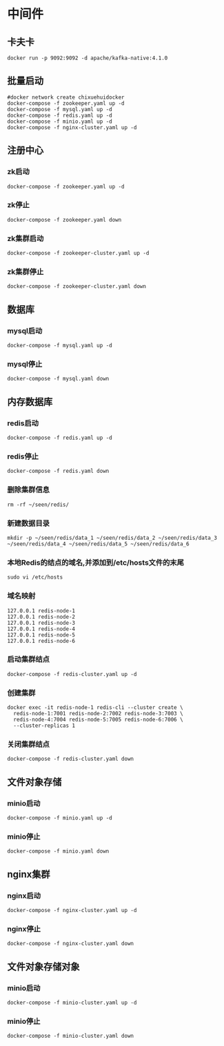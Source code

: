 # 中间件

## 卡夫卡

```shell
docker run -p 9092:9092 -d apache/kafka-native:4.1.0
```

## 批量启动

```shell
#docker network create chixuehuidocker
docker-compose -f zookeeper.yaml up -d
docker-compose -f mysql.yaml up -d
docker-compose -f redis.yaml up -d
docker-compose -f minio.yaml up -d
docker-compose -f nginx-cluster.yaml up -d
```

## 注册中心

### zk启动

```shell
docker-compose -f zookeeper.yaml up -d
```

### zk停止

```shell
docker-compose -f zookeeper.yaml down
```

### zk集群启动

```shell
docker-compose -f zookeeper-cluster.yaml up -d
```

### zk集群停止

```shell
docker-compose -f zookeeper-cluster.yaml down
```

## 数据库

### mysql启动

```shell
docker-compose -f mysql.yaml up -d
```

### mysql停止

```shell
docker-compose -f mysql.yaml down
```

## 内存数据库

### redis启动

```shell
docker-compose -f redis.yaml up -d
```

### redis停止

```shell
docker-compose -f redis.yaml down
```

### 删除集群信息

```shell
rm -rf ~/seen/redis/
```

### 新建数据目录

```shell
mkdir -p ~/seen/redis/data_1 ~/seen/redis/data_2 ~/seen/redis/data_3 ~/seen/redis/data_4 ~/seen/redis/data_5 ~/seen/redis/data_6
```

### 本地Redis的结点的域名,并添加到/etc/hosts文件的末尾

```shell 
sudo vi /etc/hosts
```

### 域名映射

```text 
127.0.0.1 redis-node-1
127.0.0.1 redis-node-2
127.0.0.1 redis-node-3
127.0.0.1 redis-node-4
127.0.0.1 redis-node-5
127.0.0.1 redis-node-6
```

### 启动集群结点

```shell 
docker-compose -f redis-cluster.yaml up -d
```

### 创建集群

```shell 
docker exec -it redis-node-1 redis-cli --cluster create \
  redis-node-1:7001 redis-node-2:7002 redis-node-3:7003 \
  redis-node-4:7004 redis-node-5:7005 redis-node-6:7006 \
  --cluster-replicas 1
```

### 关闭集群结点

```shell 
docker-compose -f redis-cluster.yaml down
```

## 文件对象存储

### minio启动

```shell
docker-compose -f minio.yaml up -d
```

### minio停止

```shell
docker-compose -f minio.yaml down
```

## nginx集群

### nginx启动

```shell
docker-compose -f nginx-cluster.yaml up -d
```

### nginx停止

```shell
docker-compose -f nginx-cluster.yaml down
```

## 文件对象存储对象

### minio启动

```shell
docker-compose -f minio-cluster.yaml up -d
```

### minio停止

```shell
docker-compose -f minio-cluster.yaml down
```